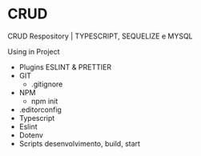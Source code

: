 # CRUD
CRUD Respository | TYPESCRIPT, SEQUELIZE e MYSQL

  Using in Project
   - Plugins ESLINT & PRETTIER
   - GIT
      - .gitignore
   - NPM
      - npm init
   - .editorconfig
   - Typescript
   - Eslint
   - Dotenv
   - Scripts desenvolvimento, build, start
